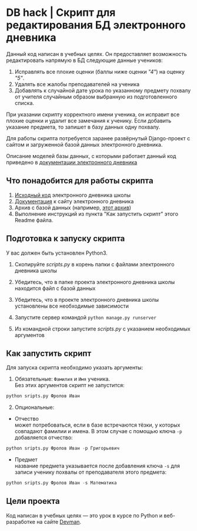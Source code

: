 # DB hack | Скрипт для редактирования БД электронного дневника

Данный код написан в учебных целях. Он предоставляет возможность 
редактировать напрямую в БД следующие данные учеников:
1. Исправлять все плохие оценки (баллы ниже оценки *"4"*) на оценку *"5"*.
2. Удалять все жалобы преподавателей на ученика
3. Добавлять к случайной дате урока по указанному предмету похвалу от 
   учителя случайным образом выбранную из подготовленного списка.
   
При указании скрипту корректного имени ученика, он исправит все плохие 
оценки и удалит все замечания к ученику.
Если добавить указание предмета, то запишет в базу данных одну похвалу. 

Для работы скрипта потребуется заранее развёрнутый Django-проект с сайтом и 
загруженной базой данных электронного дневника. 
 
Описание моделей базы данных, с которыми работает данный код приведено в 
[документации электронного дневника](https://github.com/devmanorg/e-diary/tree/master#%D0%BF%D0%B5%D1%80%D0%B5%D0%BC%D0%B5%D0%BD%D0%BD%D1%8B%D0%B5-%D0%BE%D0%BA%D1%80%D1%83%D0%B6%D0%B5%D0%BD%D0%B8%D1%8F)

## Что понадобится для работы скрипта

1. [Исходный код](https://github.com/aydar-gaysin/db-hack) электронного дневника школы
1. [Документация](https://github.com/devmanorg/e-diary/tree/master#%D0%BF%D0%B5%D1%80%D0%B5%D0%BC%D0%B5%D0%BD%D0%BD%D1%8B%D0%B5-%D0%BE%D0%BA%D1%80%D1%83%D0%B6%D0%B5%D0%BD%D0%B8%D1%8F) к сайту электронного дневника
1. Архив с базой данных (например, [этот архив](https://dvmn.org/filer/canonical/1562234129/166/))
1. Выполнение инструкций из пункта "Как запустить скрипт" этого Readme файла.

## Подготовка к запуску скрипта

У вас должен быть установлен Python3.

1. Cкопируйте *scripts.py* в корень папки с файлами электронного дневника школы

1. Убедитесь, что в папке проекта электронного дневника школы находится файл 
   с базой данных

1. Убедитесь, что в проекте электронного дневника школы установлены все 
   необходимые зависимости
   
1. Запустите сервер командой ```python manage.py runserver```

1. Из командной строки запустите *scripts.py* с указанием необходимых 
   аргументов
   
## Как запустить скрипт

Для запуска скрипта необходимо указать аргументы:
1. Обязательные: ```Фамилия``` и ```Имя``` ученика.  
Без этих аргументов скрипт не запустится:
```python
python sripts.py Фролов Иван
```
2. Опциональные:
- Отчество  
может потребоваться, если в базе встречаются тёзки, у которых 
  совпадают фамилии и имена. 
  В этом случае с помощью ключа ```-p``` добавляется отчество:
```python
python sripts.py Фролов Иван -p Григорьевич
```

- Предмет  
название предмета указывается после добавления ключа ```-s``` для записи 
  ученику похвалы от преподавателя этого предмета:
```python
python sripts.py Фролов Иван -s Математика
```

## Цели проекта

Код написан в учебных целях — это урок в курсе по Python и веб-разработке 
на сайте [Devman](https://dvmn.org/referrals/HmkuFA0LXGDNGGqup2HnEZibxamNJcUwaRvhx5Zt/).